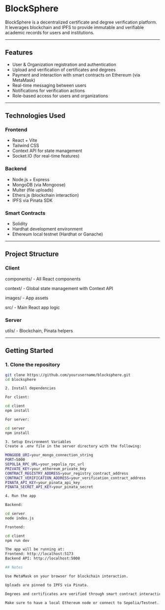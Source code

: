 # BlockSphere

BlockSphere is a decentralized certificate and degree verification platform. It leverages blockchain and IPFS to provide immutable and verifiable academic records for users and institutions.

---

## Features

- User & Organization registration and authentication
- Upload and verification of certificates and degrees
- Payment and interaction with smart contracts on Ethereum (via MetaMask)
- Real-time messaging between users
- Notifications for verification actions
- Role-based access for users and organizations

---

## Technologies Used

### Frontend
- React + Vite
- Tailwind CSS
- Context API for state management
- Socket.IO (for real-time features)

### Backend
- Node.js + Express
- MongoDB (via Mongoose)
- Multer (file uploads)
- Ethers.js (blockchain interaction)
- IPFS via Pinata SDK

### Smart Contracts
- Solidity
- Hardhat development environment
- Ethereum local testnet (Hardhat or Ganache)

---

## Project Structure

### Client
components/ - All React components

context/ - Global state management with Context API

images/ - App assets

src/ - Main React app logic

### Server
utils/ - Blockchain, Pinata helpers

---
  
## Getting Started

### 1. Clone the repository

```bash
git clone https://github.com/yourusername/blocksphere.git
cd blocksphere

2. Install dependencies

For client:

cd client
npm install

For server:

cd server
npm install

3. Setup Environment Variables
Create a .env file in the server directory with the following:

MONGODB_URI=your_mongo_connection_string
PORT=5000
SEPOLIA_RPC_URL=your_sepolia_rpc_url
PRIVATE_KEY=your_ethereum_private_key
CONTRACT_REGISTRY_ADDRESS=your_registry_contract_address
CONTRACT_VERIFICATION_ADDRESS=your_verification_contract_address
PINATA_API_KEY=your_pinata_api_key
PINATA_SECRET_API_KEY=your_pinata_secret

4. Run the app

Backend:

cd server
node index.js

Frontend:

cd client
npm run dev

The app will be running at:
Frontend: http://localhost:5173
Backend API: http://localhost:5000

## Notes

Use MetaMask on your browser for blockchain interaction.

Uploads are pinned to IPFS via Pinata.

Degrees and certificates are verified through smart contract interaction.

Make sure to have a local Ethereum node or connect to Sepolia/Testnet.